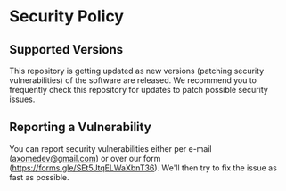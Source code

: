 # Security Policy

## Supported Versions

This repository is getting updated as new versions (patching security vulnerabilities) of the software are released. We recommend you to frequently check this repository for updates to patch possible security issues.

## Reporting a Vulnerability

You can report security vulnerabilities either per e-mail (axomedev@gmail.com) or over our form (https://forms.gle/SEt5JtqELWaXbnT36). We'll then try to fix the issue as fast as possible.
